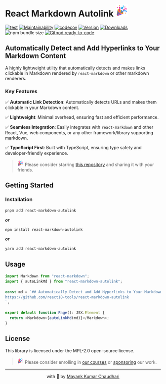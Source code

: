 # React Markdown Autolink <img src="https://github.com/mayank1513/mayank1513/blob/main/popper.png?raw=true" style="height: 40px"/>

[![test](https://github.com/react18-tools/react-markdown-autolink/actions/workflows/test.yml/badge.svg)](https://github.com/react18-tools/react-markdown-autolink/actions/workflows/test.yml) [![Maintainability](https://api.codeclimate.com/v1/badges/5ba946f4d45271583a1f/maintainability)](https://codeclimate.com/github/react18-tools/react-markdown-autolink/maintainability) [![codecov](https://codecov.io/gh/react18-tools/react-markdown-autolink/graph/badge.svg)](https://codecov.io/gh/react18-tools/react-markdown-autolink) [![Version](https://img.shields.io/npm/v/react-markdown-autolink.svg?colorB=green)](https://www.npmjs.com/package/react-markdown-autolink) [![Downloads](https://img.jsdelivr.com/img.shields.io/npm/d18m/react-markdown-autolink.svg)](https://www.npmjs.com/package/react-markdown-autolink) ![npm bundle size](https://img.shields.io/bundlephobia/minzip/react-markdown-autolink) [![Gitpod ready-to-code](https://img.shields.io/badge/Gitpod-ready--to--code-blue?logo=gitpod)](https://gitpod.io/from-referrer/)

## Automatically Detect and Add Hyperlinks to Your Markdown Content

A highly lightweight utility that automatically detects and makes links clickable in Markdown rendered by `react-markdown` or other markdown renderers.

### Key Features

✅ **Automatic Link Detection**: Automatically detects URLs and makes them clickable in your Markdown content.

✅ **Lightweight**: Minimal overhead, ensuring fast and efficient performance.

✅ **Seamless Integration**: Easily integrates with `react-markdown` and other React, Vue, web components, or any other framework/library supporting markdown.

✅ **TypeScript First**: Built with TypeScript, ensuring type safety and developer-friendly experience.

> <img src="https://github.com/mayank1513/mayank1513/blob/main/popper.png?raw=true" style="height: 20px"/> Please consider starring [this repository](https://github.com/react18-tools/react-markdown-autolink) and sharing it with your friends.

## Getting Started

### Installation

```bash
pnpm add react-markdown-autolink
```

**_or_**

```bash
npm install react-markdown-autolink
```

**_or_**

```bash
yarn add react-markdown-autolink
```

## Usage

```ts
import Markdown from "react-markdown";
import { autoLinkMd } from "react-markdown-autolink";

const md = `## Automatically Detect and Add Hyperlinks to Your Markdown Content
https://github.com/react18-tools/react-markdown-autolink
`;

export default function Page(): JSX.Element {
  return <Markdown>{autoLinkMd(md)}</Markdown>;
}
```

## License

This library is licensed under the MPL-2.0 open-source license.

> <img src="https://github.com/mayank1513/mayank1513/blob/main/popper.png?raw=true" style="height: 20px"/> Please consider enrolling in [our courses](https://mayank-chaudhari.vercel.app/courses) or [sponsoring](https://github.com/sponsors/mayank1513) our work.

<hr />

<p align="center" style="text-align:center">with 💖 by <a href="https://mayank-chaudhari.vercel.app" target="_blank">Mayank Kumar Chaudhari</a></p>
